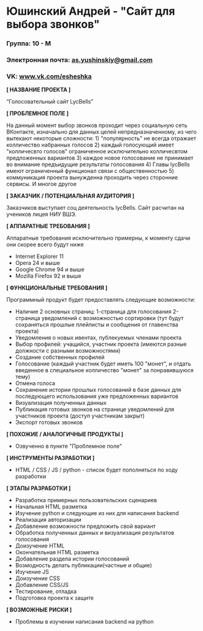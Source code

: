# Юшинский Андрей - "Сайт для выбора звонков"

### Группа: 10 - М
### Электронная почта: as.yushinskiy@gmail.com
### VK: www.vk.com/esheshka


**[ НАЗВАНИЕ ПРОЕКТА ]**

“Голосовательный сайт LycBells”

**[ ПРОБЛЕМНОЕ ПОЛЕ ]**

На данный момент выбор звонков проходит через социальную сеть ВКонтакте, изначально для данных целей непредназначенному, из чего вытекают некоторые сложности: 1) "популярность" не всегда отражает колличество набранных голосов 2) каждый голосующий имеет "колличесвто голосов" ограниченное исключительно колличесвтом предложенных вариантов 3) каждое новое голосование не принимает во внимание предъидущие результаты голосования 4) Главы lycBells имеют ограниченный функционал связи с общественностью 5) коммуникация проекта вынужденна проходить через сторонние сервисы. И многое другое 

**[ ЗАКАЗЧИК / ПОТЕНЦИАЛЬНАЯ АУДИТОРИЯ ]**

Заказчиков выступает соц деятельность lycBells. Сайт расчитан на учеников лицея НИУ ВШЭ.

**[ АППАРАТНЫЕ ТРЕБОВАНИЯ ]** 

Аппаратные требования исключительно примерны, к моменту сдачи они скорее всего будут ниже

* Internet Explorer 11
* Opera 24 и выше
* Google Chrome 94 и выше
* Mozilla Firefox 92 и выше

**[ ФУНКЦИОНАЛЬНЫЕ ТРЕБОВАНИЯ ]**

Программный продукт будет предоставлять следующие возможности:
* Наличие 2 основных страниц: 1-страница для голосования 2-страница уведомлений с возможностью сортировки (тут будут сохраняться прошлые плейлисты и сообщения от главенства проекта)
* Уведомления о новых ивентах, публекуемых членами проекта
* Выбор профилей: учащийся, участник проекта (имеются разные должности с разными возможностями)
* Создание собственных профилей 
* Голосование (каждый участник будет иметь 100 "монет", и отдать введенное в специальное колличество "монет" за понравившуюся тему)
* Отмена голоса
* Сохранение истории прошлых голосований в базе данных для последующего использования уже предложенных вариантов
* Визуализация полученных данных
* Публикация готовых звонков на странице уведомлений для участников проекта (доступ участникам закрыт) 
* Экспорт готовых звонков

**[ ПОХОЖИЕ / АНАЛОГИЧНЫЕ ПРОДУКТЫ ]**

* Озвученно в пункте "Проблемное поле"

**[ ИНСТРУМЕНТЫ РАЗРАБОТКИ ]**

*	HTML / CSS / JS / python - список будет пополняться по ходу разработки

**[ ЭТАПЫ РАЗРАБОТКИ ]**

*	Разработка примерных пользовательских сценариев
*	Начальная HTML разметка
*	Изучение python и следующие из них для написания backend
*	Реализация авторизации
*	Добавление возможности предложить свой вариант
*	Обработка полученных данных и визуализация результатов голосования
*	Доизучение HTML 
*	Окончательная HTML разметка
*	Добавление раздела истории голосований
*	Возмодность делать публикации(частные и общие)
*	Изучение JS
*	Доизучение CSS
*	Добавление CSS/JS
*	Тестирование, отладка
*	Подготовка проекта к защите

**[ ВОЗМОЖНЫЕ РИСКИ ]**

* Проблемы в изучении написания backend на python
